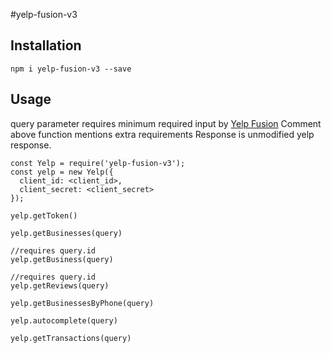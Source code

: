 #yelp-fusion-v3

Installation
----------
```
npm i yelp-fusion-v3 --save
```

Usage
----------

query parameter requires minimum required input by [Yelp Fusion](https://www.yelp.com/developers/documentation/v3)
Comment above function mentions extra requirements
Response is unmodified yelp response.

```
const Yelp = require('yelp-fusion-v3');
const yelp = new Yelp({
  client_id: <client_id>,
  client_secret: <client_secret>
});

yelp.getToken()

yelp.getBusinesses(query)

//requires query.id
yelp.getBusiness(query)

//requires query.id
yelp.getReviews(query)

yelp.getBusinessesByPhone(query)

yelp.autocomplete(query)
 
yelp.getTransactions(query)
```